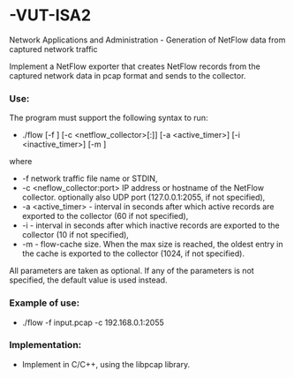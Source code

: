 # -VUT-ISA2
Network Applications and Administration -  Generation of NetFlow data from captured network traffic

Implement a NetFlow exporter that creates NetFlow records from the captured network data in pcap format and sends to the collector.

### Use:
The program must support the following syntax to run:
- ./flow [-f <file>] [-c <netflow_collector>[:<port>]] [-a <active_timer>] [-i <inactive_timer>] [-m <count>]

where
- -f <file> network traffic file name or STDIN,
- -c <neflow_collector:port> IP address or hostname of the NetFlow collector. optionally also UDP port (127.0.0.1:2055, if not specified),
- -a <active_timer> - interval in seconds after which active records are exported to the collector (60 if not specified),
- -i <seconds> - interval in seconds after which inactive records are exported to the collector (10 if not specified),
- -m <count> - flow-cache size. When the max size is reached, the oldest entry in the cache is exported to the collector (1024, if not specified).

All parameters are taken as optional. If any of the parameters is not specified, the default value is used instead.

### Example of use:
- ./flow -f input.pcap -c 192.168.0.1:2055

### Implementation:
- Implement in C/C++, using the libpcap library.
